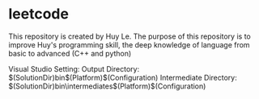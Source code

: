 # leetcode
This repository is created by Huy Le.
The purpose of this repository is to improve Huy's programming skill, the deep knowledge of language from basic to advanced (C++ and python)


Visual Studio Setting:
Output Directory: $(SolutionDir)bin\$(Platform)\$(Configuration)
Intermediate Directory: $(SolutionDir)bin\intermediates\$(Platform)\$(Configuration)
